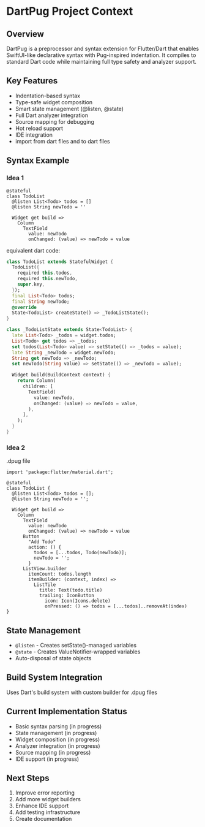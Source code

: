 # DartPug Project Context

## Overview

DartPug is a preprocessor and syntax extension for Flutter/Dart that enables SwiftUI-like declarative syntax with Pug-inspired indentation. It compiles to standard Dart code while maintaining full type safety and analyzer support.

## Key Features

- Indentation-based syntax
- Type-safe widget composition
- Smart state management (@listen, @state)
- Full Dart analyzer integration
- Source mapping for debugging
- Hot reload support
- IDE integration
- import from dart files and to dart files

## Syntax Example

### Idea 1

```dartpug
@stateful
class TodoList
  @listen List<Todo> todos = []
  @listen String newTodo = ''

  Widget get build =>
    Column
      TextField
        value: newTodo
        onChanged: (value) => newTodo = value
```

equivalent dart code:

```dart
class TodoList extends StatefulWidget {
  TodoList({
    required this.todos,
    required this.newTodo,
    super.key,
  });
  final List<Todo> todos;
  final String newTodo;
  @override
  State<TodoList> createState() => _TodoListState();
}

class _TodoListState extends State<TodoList> {
  late List<Todo> _todos = widget.todos;
  List<Todo> get todos => _todos;
  set todos(List<Todo> value) => setState(() => _todos = value);
  late String _newTodo = widget.newTodo;
  String get newTodo => _newTodo;
  set newTodo(String value) => setState(() => _newTodo = value);

  Widget build(BuildContext context) {
    return Column(
      children: [
        TextField(
          value: newTodo,
          onChanged: (value) => newTodo = value,
        ),
      ],
    );
  }
}
```

### Idea 2

.dpug file

```dartpug
import 'package:flutter/material.dart';

@stateful
class TodoList {
  @listen List<Todo> todos = [];
  @listen String newTodo = '';

  Widget get build =>
    Column
      TextField
        value: newTodo
        onChanged: (value) => newTodo = value
      Button
        "Add Todo"
        action: () {
          todos = [...todos, Todo(newTodo)];
          newTodo = '';
        }
      ListView.builder
        itemCount: todos.length
        itemBuilder: (context, index) =>
          ListTile
            title: Text(todo.title)
            trailing: IconButton
              icon: Icon(Icons.delete)
              onPressed: () => todos = [...todos]..removeAt(index)
}
```

## State Management

- `@listen` - Creates setState()-managed variables
- `@state` - Creates ValueNotifier-wrapped variables
- Auto-disposal of state objects

## Build System Integration

Uses Dart's build system with custom builder for .dpug files

## Current Implementation Status

- Basic syntax parsing (in progress)
- State management (in progress)
- Widget composition (in progress)
- Analyzer integration (in progress)
- Source mapping (in progress)
- IDE support (in progress)

## Next Steps

1. Improve error reporting
2. Add more widget builders
3. Enhance IDE support
4. Add testing infrastructure
5. Create documentation

  <!-- // Handle automatic child/children syntax sugar
        if (spec.shouldUseChildSugar) {
          for (final child in spec.children) {
            buffer.write(child.accept(this));
          }
        } -->
